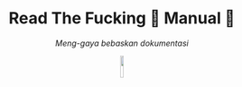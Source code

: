 <h1 align="center">
  Read The Fucking 🤟 Manual 📒
</h1>
<p align="center">
  <i>Meng-gaya bebaskan dokumentasi</i>
</p>
<p align="center">
  <a href="#">
    <img src="https://github.com/evilfactorylabs/design/blob/master/logo/512px_circle2.svg" width=10%>
  </a>
</p>
